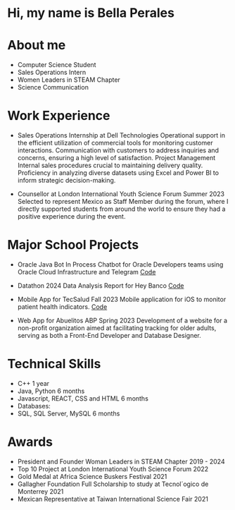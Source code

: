 # Hi, my name is Bella Perales

# About me
- Computer Science Student
- Sales Operations Intern
- Women Leaders in STEAM Chapter
- Science Communication

# Work Experience
- Sales Operations Internship at Dell Technologies 
Operational support in the efficient utilization of commercial tools for monitoring
customer interactions. 
Communication with customers to address inquiries and concerns,
ensuring a high level of satisfaction.
Project Management
Internal sales procedures crucial to maintaining delivery quality.
Proficiency in analyzing
diverse datasets using Excel and Power BI to inform strategic decision-making.

- Counsellor at London International Youth Science Forum Summer 2023
Selected to represent Mexico as Staff Member during the forum, where I directly supported students from
around the world to ensure they had a positive experience during the event.

# Major School Projects
- Oracle Java Bot In Process
Chatbot for Oracle Developers teams using Oracle Cloud Infrastructure and Telegram
[Code](https://github.com/bellaperales/Equipo5OracleChatBot.git)

- Datathon 2024
Data Analysis Report for Hey Banco
[Code](https://github.com/alexajro/DataWizards)

- Mobile App for TecSalud Fall 2023
Mobile application for iOS to monitor patient health indicators.
[Code](https://github.com/UmActually/Vitalink.git)

- Web App for Abuelitos ABP Spring 2023
Development of a website for a non-profit organization aimed at facilitating tracking for older adults,
serving as both a Front-End Developer and Database Designer.

# Technical Skills
- C++ 1 year
- Java, Python 6 months
- Javascript, REACT, CSS and HTML 6 months
- Databases:
- SQL, SQL Server, MySQL 6 months

# Awards
- President and Founder Woman Leaders in STEAM Chapter 2019 - 2024
- Top 10 Project at London International Youth Science Forum 2022
- Gold Medal at Africa Science Buskers Festival 2021
- Gallagher Foundation Full Scholarship to study at Tecnol´ogico de Monterrey 2021
- Mexican Representative at Taiwan International Science Fair 2021
